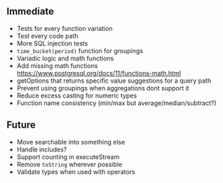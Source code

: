 ## Immediate

- Tests for every function variation
- Test every code path
- More SQL injection tests
- `time_bucket(period)` function for groupings
- Variadic logic and math functions
- Add missing math functions https://www.postgresql.org/docs/11/functions-math.html
- getOptions that returns specific value suggestions for a query path
- Prevent using groupings when aggregations dont support it
- Reduce excess casting for numeric types
- Function name consistency (min/max but average/median/subtract?)

## Future

- Move searchable into something else
- Handle includes?
- Support counting in executeStream
- Remove `toString` wherever possible
- Validate types when used with operators
